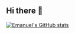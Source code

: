 ## Hi there 👋

[![Emanuel's GitHub stats](https://github-readme-stats-seven-olive-11.vercel.app/api?username=hectoremanuelpc&show=reviews,prs_merged_percentage&hide=stars,issues,contribs)](https://github.com/anuraghazra/github-readme-stats)

<!--
**hectoremanuelpc/hectoremanuelpc** is a ✨ _special_ ✨ repository because its `README.md` (this file) appears on your GitHub profile.

Here are some ideas to get you started:

- 🔭 I’m currently working on ...
- 🌱 I’m currently learning ...
- 👯 I’m looking to collaborate on ...
- 🤔 I’m looking for help with ...
- 💬 Ask me about ...
- 📫 How to reach me: ...
- 😄 Pronouns: ...
- ⚡ Fun fact: ...
-->
